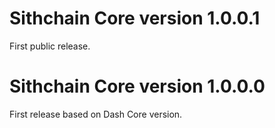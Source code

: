 Sithchain Core version 1.0.0.1
============================

First public release.



Sithchain Core version 1.0.0.0
============================

First release based on Dash Core version.
